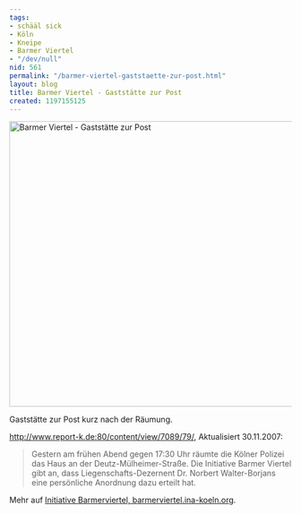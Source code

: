 ```yaml
---
tags:
- schääl sick
- Köln
- Kneipe
- Barmer Viertel
- "/dev/null"
nid: 561
permalink: "/barmer-viertel-gaststaette-zur-post.html"
layout: blog
title: Barmer Viertel - Gaststätte zur Post
created: 1197155125
---
```

<img src="/sites/netzaffe.de/files/images/dsc00115.jpg" width="510px" alt="Barmer Viertel - Gaststätte zur Post" />
<p>Gaststätte zur Post kurz nach der Räumung.</p>
<a href="http://www.report-k.de:80/content/view/7089/79/">http://www.report-k.de:80/content/view/7089/79/</a>, Aktualisiert 30.11.2007:
<blockquote>
Gestern am frühen Abend gegen 17:30 Uhr räumte die Kölner Polizei das Haus an der Deutz-Mülheimer-Straße. Die Initiative Barmer Viertel gibt an, dass Liegenschafts-Dezernent Dr. Norbert Walter-Borjans eine persönliche Anordnung dazu erteilt hat.</blockquote><!--break-->
<p>Mehr auf <a href="http://barmerviertel.ina-koeln.org/">Initiative Barmerviertel, barmerviertel.ina-koeln.org</a>.</p>
